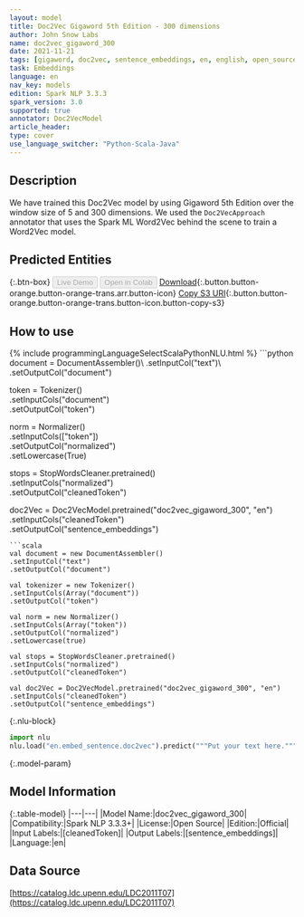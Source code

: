 ```yaml
---
layout: model
title: Doc2Vec Gigaword 5th Edition - 300 dimensions
author: John Snow Labs
name: doc2vec_gigaword_300
date: 2021-11-21
tags: [gigaword, doc2vec, sentence_embeddings, en, english, open_source]
task: Embeddings
language: en
nav_key: models
edition: Spark NLP 3.3.3
spark_version: 3.0
supported: true
annotator: Doc2VecModel
article_header:
type: cover
use_language_switcher: "Python-Scala-Java"
---
```


## Description

We have trained this Doc2Vec model by using Gigaword 5th Edition over the window size of 5 and 300 dimensions. We used the `Doc2VecApproach` annotator that uses the Spark ML Word2Vec behind the scene to train a Word2Vec model.

## Predicted Entities



{:.btn-box}
<button class="button button-orange" disabled>Live Demo</button>
<button class="button button-orange" disabled>Open in Colab</button>
[Download](https://s3.amazonaws.com/auxdata.johnsnowlabs.com/public/models/doc2vec_gigaword_300_en_3.3.3_3.0_1637493148715.zip){:.button.button-orange.button-orange-trans.arr.button-icon}
[Copy S3 URI](s3://auxdata.johnsnowlabs.com/public/models/doc2vec_gigaword_300_en_3.3.3_3.0_1637493148715.zip){:.button.button-orange.button-orange-trans.button-icon.button-copy-s3}

## How to use



<div class="tabs-box" markdown="1">
{% include programmingLanguageSelectScalaPythonNLU.html %}
```python
document = DocumentAssembler()\
.setInputCol("text")\
.setOutputCol("document")

token = Tokenizer()\
.setInputCols("document")\
.setOutputCol("token")

norm = Normalizer()\
.setInputCols(["token"])\
.setOutputCol("normalized")\
.setLowercase(True)

stops = StopWordsCleaner.pretrained()\
.setInputCols("normalized")\
.setOutputCol("cleanedToken")

doc2Vec = Doc2VecModel.pretrained("doc2vec_gigaword_300", "en")\
.setInputCols("cleanedToken")\
.setOutputCol("sentence_embeddings")
```
```scala
val document = new DocumentAssembler()
.setInputCol("text")
.setOutputCol("document")

val tokenizer = new Tokenizer()
.setInputCols(Array("document"))
.setOutputCol("token")

val norm = new Normalizer()
.setInputCols(Array("token"))
.setOutputCol("normalized")
.setLowercase(true)

val stops = StopWordsCleaner.pretrained()
.setInputCols("normalized")
.setOutputCol("cleanedToken")

val doc2Vec = Doc2VecModel.pretrained("doc2vec_gigaword_300", "en")
.setInputCols("cleanedToken")
.setOutputCol("sentence_embeddings")
```


{:.nlu-block}
```python
import nlu
nlu.load("en.embed_sentence.doc2vec").predict("""Put your text here.""")
```

</div>

{:.model-param}
## Model Information

{:.table-model}
|---|---|
|Model Name:|doc2vec_gigaword_300|
|Compatibility:|Spark NLP 3.3.3+|
|License:|Open Source|
|Edition:|Official|
|Input Labels:|[cleanedToken]|
|Output Labels:|[sentence_embeddings]|
|Language:|en|

## Data Source

[https://catalog.ldc.upenn.edu/LDC2011T07](https://catalog.ldc.upenn.edu/LDC2011T07)